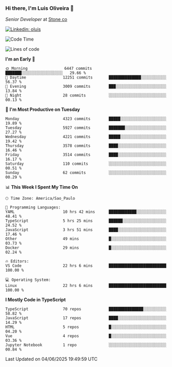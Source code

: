 ### Hi there, I'm Luis Oliveira 👋
*Senior Developer* at [Stone co](https://www.stone.com.br)  

[![Linkedin: oluis](https://img.shields.io/badge/-ooluis-blue?style=flat-square&logo=Linkedin&logoColor=white&link=https://www.linkedin.com/in/ooluis)](https://www.linkedin.com/in/ooluis/)

<!--START_SECTION:waka-->
![Code Time](http://img.shields.io/badge/Code%20Time-4%2C826%20hrs-blue)

![Lines of code](https://img.shields.io/badge/From%20Hello%20World%20I%27ve%20Written-9.2%20million%20lines%20of%20code-blue)

**I'm an Early 🐤** 

```text
🌞 Morning                6447 commits        ███████░░░░░░░░░░░░░░░░░░   29.66 % 
🌆 Daytime                12251 commits       ██████████████░░░░░░░░░░░   56.37 % 
🌃 Evening                3009 commits        ███░░░░░░░░░░░░░░░░░░░░░░   13.84 % 
🌙 Night                  28 commits          ░░░░░░░░░░░░░░░░░░░░░░░░░   00.13 % 
```
📅 **I'm Most Productive on Tuesday** 

```text
Monday                   4323 commits        █████░░░░░░░░░░░░░░░░░░░░   19.89 % 
Tuesday                  5927 commits        ███████░░░░░░░░░░░░░░░░░░   27.27 % 
Wednesday                4221 commits        █████░░░░░░░░░░░░░░░░░░░░   19.42 % 
Thursday                 3578 commits        ████░░░░░░░░░░░░░░░░░░░░░   16.46 % 
Friday                   3514 commits        ████░░░░░░░░░░░░░░░░░░░░░   16.17 % 
Saturday                 110 commits         ░░░░░░░░░░░░░░░░░░░░░░░░░   00.51 % 
Sunday                   62 commits          ░░░░░░░░░░░░░░░░░░░░░░░░░   00.29 % 
```


📊 **This Week I Spent My Time On** 

```text
🕑︎ Time Zone: America/Sao_Paulo

💬 Programming Languages: 
YAML                     10 hrs 42 mins      ████████████░░░░░░░░░░░░░   48.41 % 
TypeScript               5 hrs 25 mins       ██████░░░░░░░░░░░░░░░░░░░   24.52 % 
JavaScript               3 hrs 51 mins       ████░░░░░░░░░░░░░░░░░░░░░   17.46 % 
Other                    49 mins             █░░░░░░░░░░░░░░░░░░░░░░░░   03.73 % 
Docker                   29 mins             █░░░░░░░░░░░░░░░░░░░░░░░░   02.24 % 

🔥 Editors: 
VS Code                  22 hrs 6 mins       █████████████████████████   100.00 % 

💻 Operating System: 
Linux                    22 hrs 6 mins       █████████████████████████   100.00 % 
```

**I Mostly Code in TypeScript** 

```text
TypeScript               70 repos            ███████████████░░░░░░░░░░   58.82 % 
JavaScript               17 repos            ████░░░░░░░░░░░░░░░░░░░░░   14.29 % 
HTML                     5 repos             █░░░░░░░░░░░░░░░░░░░░░░░░   04.20 % 
Vue                      4 repos             █░░░░░░░░░░░░░░░░░░░░░░░░   03.36 % 
Jupyter Notebook         1 repo              ░░░░░░░░░░░░░░░░░░░░░░░░░   00.84 % 
```




 Last Updated on 04/06/2025 19:49:59 UTC
<!--END_SECTION:waka-->
